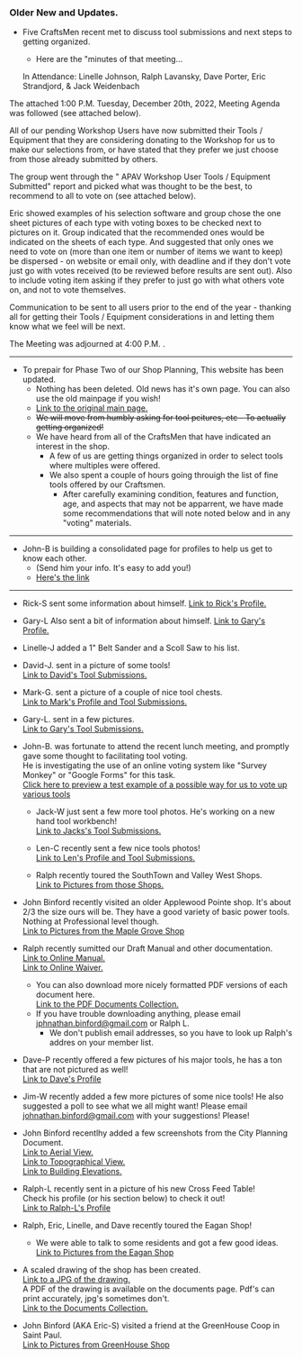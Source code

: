  ### Older New and Updates.
 
 - Five CraftsMen recent met to discuss tool submissions and next steps to getting organized.
   - Here are the "minutes of that meeting...
   
   In Attendance:  Linelle Johnson, Ralph Lavansky, Dave Porter, Eric Strandjord, & Jack Weidenbach

The attached 1:00 P.M. Tuesday, December 20th, 2022, Meeting Agenda was followed (see attached below).

All of our pending Workshop Users have now submitted their Tools / Equipment that they are considering donating to the Workshop for us to make our selections from, or have stated that they prefer we just choose from those already submitted by others.

The group went through the " APAV Workshop User Tools / Equipment Submitted" report and picked what was thought to be the best, to recommend to all to vote on (see attached below).

Eric showed examples of his selection software and group chose the one sheet pictures of each type with voting boxes to be checked next to pictures on it.  Group indicated that the recommended ones would be indicated on the sheets of each type.  And suggested that only ones we need to vote on (more than one item or number of items we want to keep) be dispersed - on website or email only, with deadline and if they don't vote just go with votes received (to be reviewed before results are sent out).  Also to include voting item asking if they prefer to just go with what others vote on, and not to vote themselves.

Communication to be sent to all users prior to the end of the year - thanking all for getting their Tools / Equipment considerations in and letting them know what we feel will be next.

The Meeting was adjourned at 4:00 P.M. .

***

- To prepair for Phase Two of our Shop Planning,  This website has been updated.
  - Nothing has been deleted.  Old news has it's own page. You can also use the old mainpage if you wish!
  - [Link to the original main page.](./Collateral/Original.md)
  - ~~We will move from humbly asking for tool pcitures, etc - To actually getting organized!~~
  - We have heard from all of the CraftsMen that have indicated an interest in the shop.
    - A few of us are getting things organized in order to select tools where multiples were offered.
    - We also spent a couple of hours going throuigh the list of fine tools offered by our Craftsmen.
      - After carefully examining condition, features and function, age, and aspects that may not be apparrent, we have made some recommendations that will note noted below and in any "voting" materials.
 
 * * *
 
- John-B is building a consolidated page for profiles to help us get to know each other.
    - (Send him your info.  It's easy to add you!)
    - [Here's the link](./Collateral/Profiles.md)  
 
 * * *
 
- Rick-S sent some information about himself.  [Link to Rick's Profile.](../CraftsMen/Rick-S/Profile.md)

- Gary-L Also sent a bit of information about himself. [Link to Gary's Profile.](../CraftsMen/Gary-L/Profile.md) 

- Linelle-J added a 1" Belt Sander and a Scoll Saw to his list. </br>

- David-J. sent in a picture of some tools!</br>
  [Link to David's Tool Submissions.](../CraftsMen/David-J/readme.md)

- Mark-G. sent a picture of a couple of nice tool chests. </br>
  [Link to Mark's Profile and Tool Submissions.](../CraftsMen/Mark-G/readme.md)

- Gary-L. sent in a few pictures. </br>
  [Link to Gary's Tool Submissions.](../CraftsMen/Gary-L/readme.md)

- John-B. was fortunate to attend the recent lunch meeting, and promptly gave some thought to facilitating tool voting. </br>
He is investigating the use of an online voting system like "Survey Monkey" or "Google Forms"  for this task.</br>
  [Click here to preview a test example of a possible way for us to vote up various tools](../Collateral/Selections.md)
  
  - Jack-W just sent a few more tool photos.  He's working on a new hand tool workbench!</br>
  [Link to Jacks's Tool Submissions.](../CraftsMen/Jack-W/readme.md)

  - Len-C recently sent a few nice tools photos! </br>
  [Link to Len's Profile and Tool Submissions.](../CraftsMen/Len-C/readme.md)

  - Ralph recently toured the SouthTown and Valley West Shops. </br>
  [Link to Pictures from those Shops.](../Other-Shops/Valley-South/readme.md)</br>
  
 -  John Binford recently visited an older Applewood Pointe shop.  It's about 2/3 the size ours will be.  They have a good variety of basic power tools.  Nothing at Professional level though. </br>
    [Link to Pictures from the Maple Grove Shop](../Other-Shops/Maple-Grove/readme.md)
    
  - Ralph recently sumitted our Draft Manual and other documentation. </br>
    [Link to Online Manual.](../Documents/Manual.md)</br>
    [Link to Online Waiver.](../Documents/Waiver.md)
    - You can also download more nicely formatted PDF versions of each document here.</br>
    [Link to the PDF Documents Collection.](../Documents/Download.md)
    - If you have trouble downloading anything, please email jphnathan.binford@gmail.com or Ralph L.
      - We don't publish email addresses, so you have to look up Ralph's addres on your member list.
  
  - Dave-P recently offered a few pictures of his major tools, he has a ton that are not pictured as well! </br>
  [Link to Dave's Profile](../CraftsMen/Dave-P/readme.md)
  
  - Jim-W recently added a few more pictures of some nice tools!  He also suggested a poll to see what we all might want!  Please email johnathan.binford@gmail.com with your suggestions!  Please!
  
  - John Binford recentlhy added a few screenshots from the City Planning Document.</br>
 [Link to Aerial View.](../Collateral/Aerial-1.png)</br>
 [Link to Topographical View.](../Collateral/Aerial-Topo.png)</br>
 [Link to Building Elevations.](../Collateral/Building-Elevations.png)</br>

  - Ralph-L recently sent in a picture of his new Cross Feed Table!</br>
    Check his profile (or his section below) to check it out!</br>
    [Link to Ralph-L's Profile](../CraftsMen/Ralph-L/readme.md)
  
  - Ralph, Eric, Linelle, and Dave recently toured the Eagan Shop!
    -  We were able to talk to some residents and got a few good ideas.  
    [Link to Pictures from the Eagan Shop](../Other-Shops/Eagan/readme.md)</br>
    
  - A scaled drawing of the shop has been created. </br>
    [Link to a JPG of the drawing.](../Collateral/Shop-11-06-22.jpg)</br>
    A PDF of the drawing is available on the documents page.  Pdf's can print accurately, jpg's sometimes don't. </br>
    [Link to the Documents Collection.](../Documents/Download.md)

  - John Binford (AKA Eric-S) visited a friend at the GreenHouse Coop in Saint Paul. </br>
[Link to Pictures from GreenHouse Shop](../Other-Shops/GreenHouse/readme.md)
